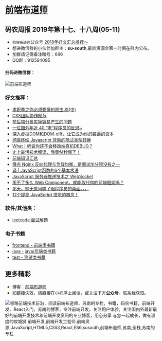 
# [前端布道师](https://susouth.com/ "@IT·平头哥联盟，码农书籍，苏南的专栏")

##  码农周报 2019年第十七、十八周(05-11)

+ `前端布道师`公众号 [2018年好文汇总推荐～](https://mp.weixin.qq.com/s/-BA4X3ScSSpsZRrUCyTuBw)
+ 想进微信群的小伙伴加群主：**su-south**,最新资源会第一时间在群内公布。
+ 加群请记得备注暗号：666
+ QQ群：912594095
#### 扫码进微信群：
![前端布道师](https://user-images.githubusercontent.com/18324563/55072435-11916a00-50c6-11e9-86ff-b906d7040c2d.png)

### 好文推荐：
+ [求职季之你必须要懂的原生JS(中)](https://mp.weixin.qq.com/s/ggxzl4bsn49lyBW4-gniDQ)
+ [CSS团队协作规范](https://segmentfault.com/a/1190000019092498)
+ [前后端分离实际容易产生的问题](https://mp.weixin.qq.com/s/H-uN-h4qOkcMM_5eo2utVQ)
+ [一位国外年近 40 “老”程序员的反思~](https://mp.weixin.qq.com/s/u-Wo_IhP6gLxAL3gMgye0Q)
+ [深入虚拟DOM和DOM-diff，让它成为你的装逼的资本](https://mp.weixin.qq.com/s/o-MNIFHJ5jvcrW1uOoj7dg)
+ [彻底终结 Javascript 背后的隐式类型转换](https://mp.weixin.qq.com/s/GkuQYpZpTXlNcIn0ZNajnw)
+ [What！听说你还不会移动端真机DEBUG？](https://mp.weixin.qq.com/s/JRNtxWDpbkxAGYWsgyIp6A)
+ [史上最污技术解读，我竟然秒懂了！](https://mp.weixin.qq.com/s/0Fg3eVBYN2jD-rzULLQZQw)
+ [前端知识汇总](https://segmentfault.com/a/1190000019106831)
+ [懂点 Nginx 反向代理与负载均衡，是面试加分项没有之一](https://mp.weixin.qq.com/s/ZBcDfPz4dvSzVK8ONsKQmg)
+ [译 | JavaScript函数的6个基本术语](https://mp.weixin.qq.com/s/BAiXYTUltUvcJSjwlb1xtA)
+ [JavaScript 服务器推送技术之 WebSocket](https://mp.weixin.qq.com/s/HoEDsf7VXxbR00fxShbeGQ)
+ [用不了多久 Web Component，就能取代你的前端框架吗？](https://mp.weixin.qq.com/s/HWXQ2zmU5jxzCqKLWNN0Ww)
+ [那天，她无意间瞟了眼程序员的桌面。。。](https://mp.weixin.qq.com/s/uJlA8WK7JLW4Pmxzot_PCw)
+ [12个提高 JavaScript 技能的概念！](https://segmentfault.com/a/1190000019101916)


### 软件/其他类：
+ [leetcode 面试解题 ](https://github.com/meibin08/free-programming-books/issues "996.ICU 指的是 “工作 996”， 生病 ICU 。在中国，这是程序员之间的一种自嘲的说法，意思是按照 996 的模式工作，那以后就得进 ICU 了。")


### 电子书籍
+ [frontend - 前端类书籍](../frontend "前端类电子书籍整理")
+ [java - java/后端类书籍](../java "java或后端开发人员电子书籍整理")
+ [test - 测试类书籍](../test "测试人员电子书籍整理")


更多精彩
-------
+ 博客：[前端布道师](https://susouth.com "前端布道师")
+ 如链接失效，请直接在小程序上阅读，或关注下方**公众号**，联系我获取。

![领略前端技术前沿，阅读前端布道师，苏南的专栏，书籍，码农书籍，前端开发、React入门，苏南的博客，专注前端开发，关注用户体验，关注国内外最新最好的前端开发技术和前端开发资讯的专业博客，用心分享 与您一起成长，做有温度的攻城狮 前端开发,前端开发工程师,前端资源,JavaScript,HTML5,CSS3,React,ES6,susouth,前端布道师,苏南,全栈,苏南的专栏](https://user-images.githubusercontent.com/18324563/100540104-2b5d5a00-3276-11eb-90b4-1a8d6a4444b8.png)






